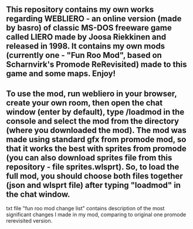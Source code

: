 This repository contains my own works regarding WEBLIERO - an online version (made by basro) of classic MS-DOS freeware game called LIERO made by Joosa Riekkinen and released in 1998. It contains my own mods (currently one - "Fun Roo Mod", based on Scharnvirk's Promode ReRevisited) made to this game and some maps. Enjoy!
---------------------------------------------------
To use the mod, run webliero in your browser, create your own room, then open the chat window (enter by default), type /loadmod in the console and select the mod from the directory (where you downloaded the mod). The mod was made using standard gfx from promode mod, so that it works the best with sprites from promode (you can also download sprites file from this repository - file sprites.wlsprt). So, to load the full mod, you should choose both files together (json and wlsprt file) after typing "loadmod" in the chat window.
---------------------------------------------------
txt file "fun roo mod change list" contains description of the most significant changes I made in my mod, comparing to original one promode rerevisited version.
